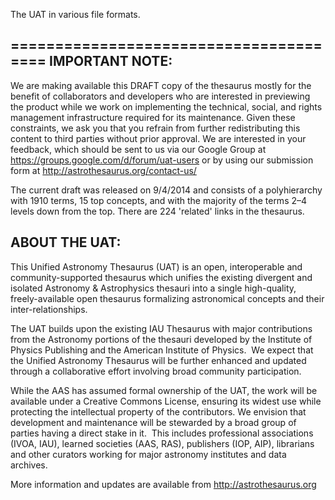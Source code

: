 The UAT in various file formats.

======================================= 
IMPORTANT NOTE: 
--------------- 

We are making available this DRAFT copy of the thesaurus mostly for the benefit of collaborators and developers who are interested in previewing the product while we work on implementing the technical, social, and rights management infrastructure required for its maintenance.  Given these constraints, we ask you that you refrain from further redistributing this content to third parties without prior approval.  We are interested in your feedback, which should be sent to us via our Google Group at https://groups.google.com/d/forum/uat-users or by using our submission form at http://astrothesaurus.org/contact-us/

The current draft was released on 9/4/2014 and consists of a polyhierarchy with 1910 terms, 15 top concepts, and with the majority of the terms 2–4 levels down from the top. There are 224 'related' links in the thesaurus. 

ABOUT THE UAT: 
-------------- 

This Unified Astronomy Thesaurus (UAT) is an open, interoperable and community-supported thesaurus which unifies the existing divergent and isolated Astronomy & Astrophysics thesauri into a single high-quality, freely-available open thesaurus formalizing astronomical concepts and their inter-relationships. 

The UAT builds upon the existing IAU Thesaurus with major contributions from the Astronomy portions of the thesauri developed by the Institute of Physics Publishing and the American Institute of Physics.  We expect that the Unified Astronomy Thesaurus will be further enhanced and updated through a collaborative effort involving broad community participation. 

While the AAS has assumed formal ownership of the UAT, the work will be available under a Creative Commons License, ensuring its widest use while protecting the intellectual property of the contributors. We envision that development and maintenance will be stewarded by a broad group of parties having a direct stake in it.  This includes professional associations (IVOA, IAU), learned societies (AAS, RAS), publishers (IOP, AIP), librarians and other curators working for major astronomy institutes and data archives. 

More information and updates are available from http://astrothesaurus.org
